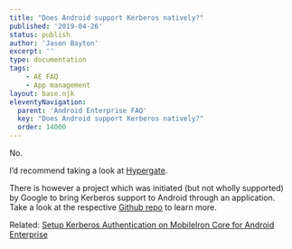 ```yaml
---
title: "Does Android support Kerberos natively?"
published: '2019-04-26'
status: publish
author: 'Jason Bayton'
excerpt: ''
type: documentation
tags: 
    - AE FAQ
    - App management
layout: base.njk
eleventyNavigation:
  parent: 'Android Enterprise FAQ'
  key: "Does Android support Kerberos natively?"
  order: 14000
--- 
```

No. 

I’d recommend taking a look at [Hypergate](https://hypergate.com).

There is however a project which was initiated (but not wholly supported) by Google to bring Kerberos support to Android through an application. Take a look at the respective [Github repo](https://github.com/google/android-kerberos-authenticator) to learn more.

Related: [Setup Kerberos Authentication on MobileIron Core for Android Enterprise](/docs/enterprise-mobility/mobileiron/setup-kerberos-authentication-on-mobileiron-core-for-android-enterprise/)

